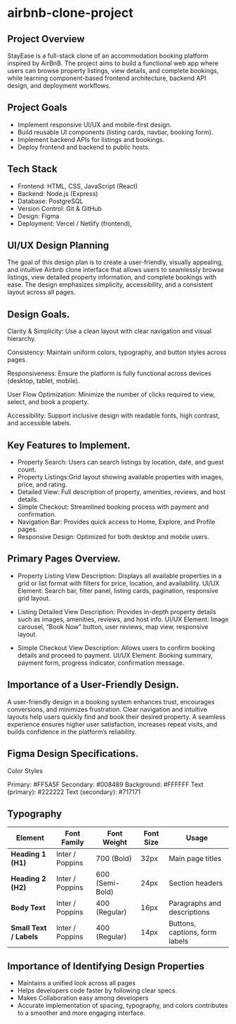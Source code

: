 # airbnb-clone-project

## Project Overview
StayEase is a full-stack clone of an accommodation booking platform inspired by AirBnB. The project aims to build a functional web app where users can browse property listings, view details, and complete bookings, while learning component-based frontend architecture, backend API design, and deployment workflows.

## Project Goals
- Implement responsive UI/UX and mobile-first design.
- Build reusable UI components (listing cards, navbar, booking form).
- Implement backend APIs for listings and bookings.
- Deploy frontend and backend to public hosts.

## Tech Stack
- Frontend: HTML, CSS, JavaScript (React)
- Backend: Node.js (Express)
- Database: PostgreSQL
- Version Control: Git & GitHub
- Design: Figma
- Deployment: Vercel / Netlify (frontend), 

## UI/UX Design Planning

The goal of this design plan is to create a user-friendly, visually appealing, and intuitive Airbnb clone interface that allows users to seamlessly browse listings, view detailed property information, and complete bookings with ease. The design emphasizes simplicity, accessibility, and a consistent layout across all pages.

## Design Goals.
Clarity & Simplicity: Use a clean layout with clear navigation and visual hierarchy.

Consistency: Maintain uniform colors, typography, and button styles across pages.

Responsiveness: Ensure the platform is fully functional across devices (desktop, tablet, mobile).

User Flow Optimization: Minimize the number of clicks required to view, select, and book a property.

Accessibility: Support inclusive design with readable fonts, high contrast, and accessible labels.

## Key Features to Implement.

- Property Search: Users can search listings by location, date, and guest count.
- Property Listings:Grid layout showing available properties with images, price, and rating. 
- Detailed View: Full description of property, amenities, reviews, and host details.
- Simple Checkout: Streamlined booking process with payment and confirmation.
- Navigation Bar: Provides quick access to Home, Explore, and Profile pages.
- Responsive Design: Optimized for both desktop and mobile users.

## Primary Pages Overview.

- Property Listing View
Description: Displays all available properties in a grid or list format with filters for price, location, and availability.
UI/UX Element: Search bar, filter panel, listing cards, pagination, responsive grid layout.

- Listing Detailed View
Description: Provides in-depth property details such as images, amenities, reviews, and host info.
UI/UX Element: Image carousel, “Book Now” button, user reviews, map view, responsive layout.

- Simple Checkout View
Description: Allows users to confirm booking details and proceed to payment.
UI/UX Element: Booking summary, payment form, progress indicator, confirmation message.

## Importance of a User-Friendly Design.
A user-friendly design in a booking system enhances trust, encourages conversions, and minimizes frustration. Clear navigation and intuitive layouts help users quickly find and book their desired property. A seamless experience ensures higher user satisfaction, increases repeat visits, and builds confidence in the platform’s reliability.

## Figma Design Specifications.
Color Styles

Primary: #FF5A5F
Secondary: #008489
Background: #FFFFFF
Text (primary): #222222
Text (secondary): #717171

## Typography
| Element                 | Font Family     | Font Weight     | Font Size | Usage                          |
| ----------------------- | --------------- | --------------- | --------- | ------------------------------ |
| **Heading 1 (H1)**      | Inter / Poppins | 700 (Bold)      | 32px      | Main page titles               |
| **Heading 2 (H2)**      | Inter / Poppins | 600 (Semi-Bold) | 24px      | Section headers                |
| **Body Text**           | Inter / Poppins | 400 (Regular)   | 16px      | Paragraphs and descriptions    |
| **Small Text / Labels** | Inter / Poppins | 400 (Regular)   | 14px      | Buttons, captions, form labels |


## Importance of Identifying Design Properties

- Maintains a unified look across all pages
- Helps developers code faster by following clear specs.
- Makes Collaboration easy among developers 
- Accurate implementation of spacing, typography, and colors contributes to a smoother and more engaging interface.






